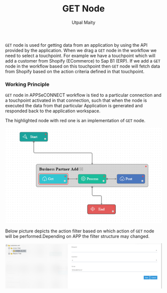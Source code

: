 ﻿---
title: "GET Node"
toc: true
tag: developers
category: "Workflow"
author: "Utpal Maity"
menus: 
    nodeandlinks:
        icon: fa fa-link
        title: "Working with Get" 
        identifier: nodeget 
---
`GET` node is used for getting data from an application by using the API provided by the application. When we drag a `GET` node in the workflow we need to select a touchpoint. For example we have a touchpoint which will add a customer from Shopify (ECommerce) to Sap B1 (ERP). If we add a `GET` node in the workflow based on this touchpoint then `GET` node will fetch data from Shopify based on the action criteria defined in that touchpoint.


### Working Principle

`GET` node in APPSeCONNECT workflow is tied to a particular connection and a touchpoint activated in that connection, such that when the node is executed the data from that particular Application is generated 
and responded back to the application workspace. 

The highlighted node with red one is an implementation of `GET` node.

![Get Node](/staticfiles/workflow-management/media/GetNode/GetNode.PNG)

Below picture depicts the action filter based on which action of `GET` node will be performed.Depending on APP the filter structure may changed.

![Action Filter](/staticfiles/workflow-management/media/GetNode/ActionFilter.PNG)
